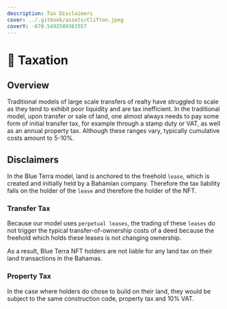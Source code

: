 ```yaml
---
description: Tax Disclaimers
cover: ../.gitbook/assets/Clifton.jpeg
coverY: -670.5492589363557
---
```


# 💸 Taxation

## Overview

Traditional models of large scale transfers of realty have struggled to scale as they tend to exhibit poor liquidity and are tax inefficient. In the traditional model, upon transfer or sale of land, one almost always needs to pay some form of initial transfer tax, for example through a stamp duty or VAT, as well as an annual property tax. Although these ranges vary, typically cumulative costs amount to 5-10%.&#x20;

## Disclaimers

In the Blue Terra model, land is anchored to the freehold `lease`, which is created and initially held by a Bahamian company. Therefore the tax liability falls on the holder of the `lease` and therefore the holder of the NFT.&#x20;

### Transfer Tax

Because our model uses `perpetual leases`, the trading of these `leases` do not trigger the typical transfer-of-ownership costs of a deed because the freehold which holds these leases is not changing ownership.&#x20;

As a result, Blue Terra NFT holders are not liable for any land tax on their land transactions in the Bahamas.&#x20;

### Property Tax

In the case where holders do chose to build on their land, they would be subject to the same construction code, property tax and 10% VAT.

